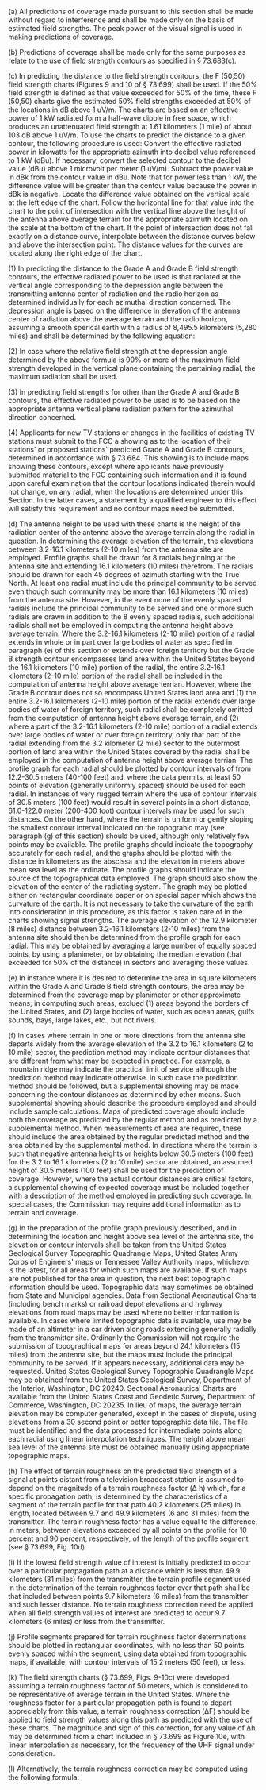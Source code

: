(a) All predictions of coverage made pursuant to this section shall be made without regard to interference and shall be made only on the basis of estimated field strengths. The peak power of the visual signal is used in making predictions of coverage.

(b) Predictions of coverage shall be made only for the same purposes as relate to the use of field strength contours as specified in § 73.683(c).
                    

(c) In predicting the distance to the field strength contours, the F (50,50) field strength charts (Figures 9 and 10 of § 73.699) shall be used. If the 50% field strength is defined as that value exceeded for 50% of the time, these F (50,50) charts give the estimated 50% field strengths exceeded at 50% of the locations in dB above 1 uV/m. The charts are based on an effective power of 1 kW radiated form a half-wave dipole in free space, which produces an unattenuated field strength at 1.61 kilometers (1 mile) of about 103 dB above 1 uV/m. To use the charts to predict the distance to a given contour, the following procedure is used: Convert the effective radiated power in kilowatts for the appropriate azimuth into decibel value referenced to 1 kW (dBu). If necessary, convert the selected contour to the decibel value (dBu) above 1 microvolt per meter (1 uV/m). Subtract the power value in dBk from the contour value in dBu. Note that for power less than 1 kW, the difference value will be greater than the contour value because the power in dBk is negative. Locate the difference value obtained on the vertical scale at the left edge of the chart. Follow the horizontal line for that value into the chart to the point of intersection with the vertical line above the height of the antenna above average terrain for the appropriate azimuth located on the scale at the bottom of the chart. If the point of intersection does not fall exactly on a distance curve, interpolate between the distance curves below and above the intersection point. The distance values for the curves are located along the right edge of the chart.

(1) In predicting the distance to the Grade A and Grade B field strength contours, the effective radiated power to be used is that radiated at the vertical angle corresponding to the depression angle between the transmitting antenna center of radiation and the radio horizon as determined individually for each azimuthal direction concerned. The depression angle is based on the difference in elevation of the antenna center of radiation above the average terrain and the radio horizon, assuming a smooth sperical earth with a radius of 8,495.5 kilometers (5,280 miles) and shall be determined by the following equation:
                    

(2) In case where the relative field strength at the depression angle determined by the above formula is 90% or more of the maximum field strength developed in the vertical plane containing the pertaining radial, the maximum radiation shall be used.

(3) In predicting field strengths for other than the Grade A and Grade B contours, the effective radiated power to be used is to be based on the appropriate antenna vertical plane radiation pattern for the azimuthal direction concerned.

(4) Applicants for new TV stations or changes in the facilities of existing TV stations must submit to the FCC a showing as to the location of their stations' or proposed stations' predicted Grade A and Grade B contours, determined in accordance with § 73.684. This showing is to include maps showing these contours, except where applicants have previously submitted material to the FCC containing such information and it is found upon careful examination that the contour locations indicated therein would not change, on any radial, when the locations are determined under this Section. In the latter cases, a statement by a qualified engineer to this effect will satisfy this requirement and no contour maps need be submitted.

(d) The antenna height to be used with these charts is the height of the radiation center of the antenna above the average terrain along the radial in question. In determining the average elevation of the terrain, the elevations between 3.2-16.1 kilometers (2-10 miles) from the antenna site are employed. Profile graphs shall be drawn for 8 radials beginning at the antenna site and extending 16.1 kilometers (10 miles) therefrom. The radials should be drawn for each 45 degrees of azimuth starting with the True North. At least one radial must include the principal community to be served even though such community may be more than 16.1 kilometers (10 miles) from the antenna site. However, in the event none of the evenly spaced radials include the principal community to be served and one or more such radials are drawn in addition to the 8 evenly spaced radials, such additional radials shall not be employed in computing the antenna height above average terrain. Where the 3.2-16.1 kilometers (2-10 mile) portion of a radial extends in whole or in part over large bodies of water as specified in paragraph (e) of this section or extends over foreign territory but the Grade B strength contour encompasses land area within the United States beyond the 16.1 kilometers (10 mile) portion of the radial, the entire 3.2-16.1 kilometers (2-10 mile) portion of the radial shall be included in the computation of antenna height above average terrian. However, where the Grade B contour does not so encompass United States land area and (1) the entire 3.2-16.1 kilometers (2-10 mile) portion of the radial extends over large bodies of water of foreign territory, such radial shall be completely omitted from the computation of antenna height above average terrain, and (2) where a part of the 3.2-16.1 kilometers (2-10 mile) portion of a radial extends over large bodies of water or over foreign territory, only that part of the radial extending from the 3.2 kilometer (2 mile) sector to the outermost portion of land area within the United States covered by the radial shall be employed in the computation of antenna height above average terrian. The profile graph for each radial should be plotted by contour intervals of from 12.2-30.5 meters (40-100 feet) and, where the data permits, at least 50 points of elevation (generally uniformly spaced) should be used for each radial. In instances of very rugged terrain where the use of contour intervals of 30.5 meters (100 feet) would result in several points in a short distance, 61.0-122.0 meter (200-400 foot) contour intervals may be used for such distances. On the other hand, where the terrain is uniform or gently sloping the smallest contour interval indicated on the topograhic may (see paragraph (g) of this section) should be used, although only relatively few points may be available. The profile graphs should indicate the topography accurately for each radial, and the graphs should be plotted with the distance in kilometers as the abscissa and the elevation in meters above mean sea level as the ordinate. The profile graphs should indicate the source of the topographical data employed. The graph should also show the elevation of the center of the radiating system. The graph may be plotted either on rectangular coordinate paper or on special paper which shows the curvature of the earth. It is not necessary to take the curvature of the earth into consideration in this procedure, as this factor is taken care of in the charts showing signal strengths. The average elevation of the 12.9 kilometer (8 miles) distance between 3.2-16.1 kilometers (2-10 miles) from the antenna site should then be determined from the profile graph for each radial. This may be obtained by averaging a large number of equally spaced points, by using a planimeter, or by obtaining the median elevation (that exceeded for 50% of the distance) in sectors and averaging those values.
                    

(e) In instance where it is desired to determine the area in square kilometers within the Grade A and Grade B field strength contours, the area may be determined from the coverage map by planimeter or other approximate means; in computing such areas, exclued (1) areas beyond the borders of the United States, and (2) large bodies of water, such as ocean areas, gulfs sounds, bays, large lakes, etc., but not rivers.

(f) In cases where terrain in one or more directions from the antenna site departs widely from the average elevation of the 3.2 to 16.1 kilometers (2 to 10 mile) sector, the prediction method may indicate contour distances that are different from what may be expected in practice. For example, a mountain ridge may indicate the practical limit of service although the prediction method may indicate otherwise. In such case the prediction method should be followed, but a supplemental showing may be made concerning the contour distances as determined by other means. Such supplemental showing should describe the procedure employed and should include sample calculations. Maps of predicted coverage should include both the coverage as predicted by the regular method and as predicted by a supplemental method. When measurements of area are required, these should include the area obtained by the regular predicted method and the area obtained by the supplemental method. In directions where the terrain is such that negative antenna heights or heights below 30.5 meters (100 feet) for the 3.2 to 16.1 kilometers (2 to 10 mile) sector are obtained, an assumed height of 30.5 meters (100 feet) shall be used for the prediction of coverage. However, where the actual contour distances are critical factors, a supplemental showing of expected coverage must be included together with a description of the method employed in predicting such coverage. In special cases, the Commission may require additional information as to terrain and coverage.

(g) In the preparation of the profile graph previously described, and in determining the location and height above sea level of the antenna site, the elevation or contour intervals shall be taken from the United States Geological Survey Topographic Quadrangle Maps, United States Army Corps of Engineers' maps or Tennessee Valley Authority maps, whichever is the latest, for all areas for which such maps are available. If such maps are not published for the area in question, the next best topographic information should be used. Topographic data may sometimes be obtained from State and Municipal agencies. Data from Sectional Aeronautical Charts (including bench marks) or railroad depot elevations and highway elevations from road maps may be used where no better information is available. In cases where limited topographic data is available, use may be made of an altimeter in a car driven along roads extending generally radially from the transmitter site. Ordinarily the Commission will not require the submission of topographical maps for areas beyond 24.1 kilometers (15 miles) from the antenna site, but the maps must include the principal community to be served. If it appears necessary, additional data may be requested. United States Geological Survey Topographic Quadrangle Maps may be obtained from the United States Geological Survey, Department of the Interior, Washington, DC 20240. Sectional Aeronautical Charts are available from the United States Coast and Geodetic Survey, Department of Commerce, Washington, DC 20235. In lieu of maps, the average terrain elevation may be computer generated, except in the cases of dispute, using elevations from a 30 second point or better topographic data file. The file must be identified and the data processed for intermediate points along each radial using linear interpolation techniques. The height above mean sea level of the antenna site must be obtained manually using appropriate topographic maps.

(h) The effect of terrain roughness on the predicted field strength of a signal at points distant from a television broadcast station is assumed to depend on the magnitude of a terrain roughness factor (Δ h) which, for a specific propagation path, is determined by the characteristics of a segment of the terrain profile for that path 40.2 kilometers (25 miles) in length, located between 9.7 and 49.9 kilometers (6 and 31 miles) from the transmitter. The terrain roughness factor has a value equal to the difference, in meters, between elevations exceeded by all points on the profile for 10 percent and 90 percent, respectively, of the length of the profile segment (see § 73.699, Fig. 10d).

(i) If the lowest field strength value of interest is initially predicted to occur over a particular propagation path at a distance which is less than 49.9 kilometers (31 miles) from the transmitter, the terrain profile segment used in the determination of the terrain roughness factor over that path shall be that included between points 9.7 kilometers (6 miles) from the transmitter and such lesser distance. No terrain roughness correction need be applied when all field strength values of interest are predicted to occur 9.7 kilometers (6 miles) or less from the transmitter.

(j) Profile segments prepared for terrain roughness factor determinations should be plotted in rectangular coordinates, with no less than 50 points evenly spaced within the segment, using data obtained from topographic maps, if available, with contour intervals of 15.2 meters (50 feet), or less.

(k) The field strength charts (§ 73.699, Figs. 9-10c) were developed assuming a terrain roughness factor of 50 meters, which is considered to be representative of average terrain in the United States. Where the roughness factor for a particular propagation path is found to depart appreciably from this value, a terrain roughness correction (ΔF) should be applied to field strength values along this path as predicted with the use of these charts. The magnitude and sign of this correction, for any value of Δh, may be determined from a chart included in § 73.699 as Figure 10e, with linear interpolation as necessary, for the frequency of the UHF signal under consideration.

(l) Alternatively, the terrain roughness correction may be computed using the following formula:
                    

